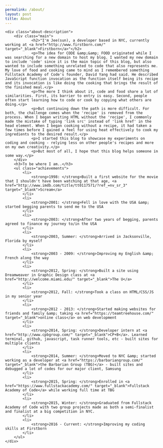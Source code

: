 ```yaml
---
permalink: /about/
layout: post
title: About
---
```

<div class="about">
	<div class="about-label"></div>

	<div class="about-description">
		<div class="main">
				<h2>"I'm Jee(sun), a developer based in NYC, currently working at <a href="http://www.firstborn.com/" target="_blank">Firstborn</a>"</h2>
				<p>The idea for CODE &amp;&amp; FOOD originated while I was searching for a new domain to host my blog. I wanted my new domain to include 'code' since it is the main topic of this blog, but also wanted to include something unrelated to code that also represents me. My love of food and cooking came to mind as I remembered something Fullstack Academy of Code's founder, David Yang had said. He described JavaScript function invocation as the function itself being its recipe and its invocation is like doing the cooking that brings the result of the finished meal.</p>
				<p>The more I think about it, code and food share a lot of similarities. First, its barrier to entry is easy. Second, people often start learning how to code or cook by copying what others are doing.</p>
				<p>But continuing down the path is more difficult. For both, the challenge comes when the 'recipe' is removed from the process. When I began writing HTML without the 'recipe', I commonly made the mistake of typing 'link src' instead of 'link href' in the head element. When I began cooking without a recipe, it had taken a few times before I gained a feel for using heat effectively to cook my ingredients to the desired result.</p>
				<p>I started this blog to showcase my experiments on coding and cooking - relying less on other people's recipes and more on my own creativity.</p>
				<p>But most of all, I hope that this blog helps someone in some way.</p>
		</div>
		<h3>To be where I am..</h3>
		<ul class="achievements">
			<li>
				<strong>1998: </strong>Built a first website for the movie that I shouldn't have been watching at that age, <a href="http://www.imdb.com/title/tt0117571/?ref_=nv_sr_3" target="_blank">Scream</a>
			</li>
			<li>
				<strong>2001: </strong>Fell in love with the USA &amp; started begging parents to send me to the USA
			</li>
			<li>
				<strong>2003: </strong>After two years of begging, parents agreed to finance my journey to/in the USA
			</li>
			<li>
				<strong>2003, Summer: </strong>Arrived in Jacksonville, Florida by myself
			</li>
			<li>
				<strong>2003 - 2009: </strong>Improving my English &amp; French along the way
			</li>
			<li>
				<strong>2012, Spring: </strong>Built a site using Dreamweaver in Graphic Design class at <a href="http://welcome.miami.edu/" target="_blank">The U</a>
			</li>
			<li>
				<strong>2012, Fall: </strong>Took a class on HTML/CSS/JS in my senior year
			</li>
			<li>
				<strong>2012 - 2013: </strong>Started making websites for friends and family &amp; taking <a href="https://teamtreehouse.com/" target="_blank">online class</a> on web development
			</li>
			<li>
				<strong>2014, Spring: </strong>Developer intern at <a href="http://www.cpbgroup.com/" target="_blank">CP+B</a>. Learned terminal, github, javascript, task runner tools, etc - built sites for multiple clients
			</li>
			<li>
				<strong>2014, Summer: </strong>Moved to NYC &amp; started working as a developer at <a href="https://barbariangroup.com/" target="_blank">the Barbarian Group (TBG)</a> - built sites and debugged a lot of codes for our major client, Samsung
			</li>
			<li>
				<strong>2015, Spring: </strong>Enrolled in <a href="https://www.fullstackacademy.com/" target="_blank">Fullstack Academy of Code</a> while working full time at TBG
			</li>
			<li>
				<strong>2015, Winter: </strong>Graduated from Fullstack Academy of Code with two group projects made as both a semi-finalist and finalist at a big competition in NYC.
			</li>
			<li>
				<strong>2016 - Current: </strong>Improving my coding skills at Firstborn
			</li>
		</ul>
	</div>
</div>